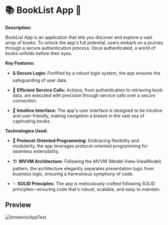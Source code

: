 # 📚 BookList App 📖

**Description:**

BookList App is an application that lets you discover and explore a vast array of books. To unlock the app's full potential, users embark on a journey through a secure authentication process. Once authenticated, a world of books unfolds before their eyes.

**Key Features:**

- 🔒 **Secure Login:** Fortified by a robust login system, the app ensures the safeguarding of user data.

- 🚀 **Efficient Service Calls:** Actions, from authentication to retrieving book data, are executed with precision through service calls over a secure connection.

- 🎨 **Intuitive Interface:** The app's user interface is designed to be intuitive and user-friendly, making navigation a breeze in the vast sea of captivating books.

**Technologies Used:**

- 🤖 **Protocol-Oriented Programming:** Embracing flexibility and modularity, the app leverages protocol-oriented programming for seamless extensibility.

- 🏗️ **MVVM Architecture:** Following the MVVM (Model-View-ViewModel) pattern, the architecture elegantly separates presentation logic from business logic, ensuring a harmonious symphony of code.

- ✨ **SOLID Principles:** The app is meticulously crafted following SOLID principles—ensuring code that's robust, scalable, and easy to maintain.
## Preview  
![timetonicAppTest](https://github.com/jcamilo260/Timetonic-s-Books/assets/22894828/045b2054-9b09-4064-9ed5-2c46231fe87f)


